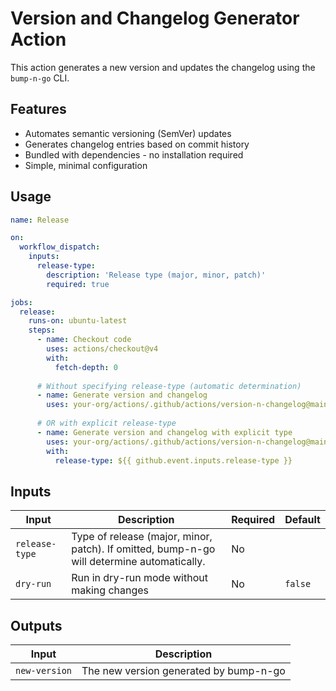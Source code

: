 # Version and Changelog Generator Action

This action generates a new version and updates the changelog using the `bump-n-go` CLI.

## Features

- Automates semantic versioning (SemVer) updates
- Generates changelog entries based on commit history
- Bundled with dependencies - no installation required
- Simple, minimal configuration

## Usage

```yaml
name: Release

on:
  workflow_dispatch:
    inputs:
      release-type:
        description: 'Release type (major, minor, patch)'
        required: true

jobs:
  release:
    runs-on: ubuntu-latest
    steps:
      - name: Checkout code
        uses: actions/checkout@v4
        with:
          fetch-depth: 0
          
      # Without specifying release-type (automatic determination)
      - name: Generate version and changelog
        uses: your-org/actions/.github/actions/version-n-changelog@main
      
      # OR with explicit release-type
      - name: Generate version and changelog with explicit type
        uses: your-org/actions/.github/actions/version-n-changelog@main
        with:
          release-type: ${{ github.event.inputs.release-type }}
```

## Inputs

| Input          | Description                                                                                | Required | Default |
| -------------- | ------------------------------------------------------------------------------------------ | -------- | ------- |
| `release-type` | Type of release (major, minor, patch). If omitted, bump-n-go will determine automatically. | No       |         |
| `dry-run`      | Run in dry-run mode without making changes                                                 | No       | `false` |

## Outputs

| Input         | Description                            |
| ------------- | -------------------------------------- |
| `new-version` | The new version generated by bump-n-go |
